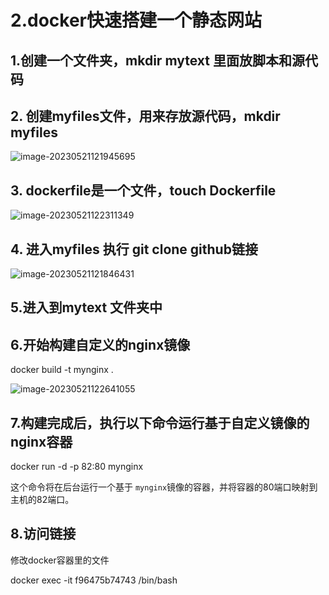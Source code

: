 # 2.docker快速搭建一个静态网站

## 1.创建一个文件夹，mkdir mytext 里面放脚本和源代码

## 2. 创建myfiles文件，用来存放源代码，mkdir myfiles

![image-20230521121945695](https://cdn.staticaly.com/gh/Liu-wei-tao/myimg@master/文档网站所需要的图片/image-20230521121945695.241wn2h1v6ps.webp)

## 3.  dockerfile是一个文件，touch Dockerfile

 ![image-20230521122311349](https://cdn.staticaly.com/gh/Liu-wei-tao/myimg@master/文档网站所需要的图片/image-20230521122311349.55xp4oko9800.webp)

## 4. 进入myfiles 执行 git clone github链接

![image-20230521121846431](https://cdn.staticaly.com/gh/Liu-wei-tao/myimg@master/文档网站所需要的图片/image-20230521121846431.1d1dlivfp09s.webp)

## 5.进入到mytext 文件夹中

## 6.开始构建自定义的nginx镜像

docker build -t mynginx .

![image-20230521122641055](https://cdn.staticaly.com/gh/Liu-wei-tao/myimg@master/文档网站所需要的图片/image-20230521122641055.9pkaosfh67o.webp)

## 7.构建完成后，执行以下命令运行基于自定义镜像的nginx容器

docker run -d -p 82:80 mynginx

这个命令将在后台运行一个基于 `mynginx`镜像的容器，并将容器的80端口映射到主机的82端口。

## 8.访问链接

修改docker容器里的文件

docker exec -it f96475b74743 /bin/bash
